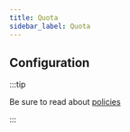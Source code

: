 ```yaml
---
title: Quota
sidebar_label: Quota
---
```


<PolicyIntro policy="quota-inbound" />

## Configuration

:::tip

Be sure to read about [policies](/docs/policies)

:::

<PolicyExample policy="quota-inbound" />

<PolicyOptions policy="quota-inbound" />

